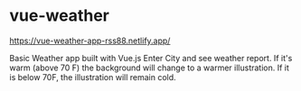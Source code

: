# vue-weather
https://vue-weather-app-rss88.netlify.app/

Basic Weather app built with Vue.js
Enter City and see weather report. If it's warm (above 70 F) the background will change to a warmer illustration. If it is below 70F, the illustration will remain cold. 
